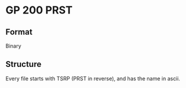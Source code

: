 # GP 200 PRST

## Format

Binary

## Structure

Every file starts with TSRP (PRST in reverse), and has the name in ascii. 